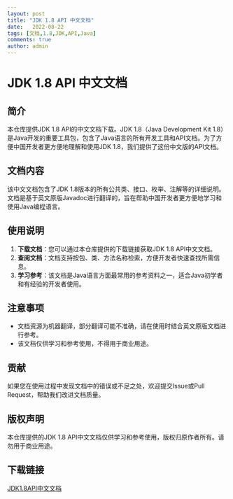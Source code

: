 ```yaml
---
layout: post
title: "JDK 1.8 API 中文文档"
date:   2022-08-22
tags: [文档,1.8,JDK,API,Java]
comments: true
author: admin
---
```

# JDK 1.8 API 中文文档

## 简介

本仓库提供JDK 1.8 API的中文文档下载。JDK 1.8（Java Development Kit 1.8）是Java开发的重要工具包，包含了Java语言的所有开发工具和API文档。为了方便中国开发者更方便地理解和使用JDK 1.8，我们提供了这份中文版的API文档。

## 文档内容

该中文文档包含了JDK 1.8版本的所有公共类、接口、枚举、注解等的详细说明。文档是基于英文原版Javadoc进行翻译的，旨在帮助中国开发者更方便地学习和使用Java编程语言。

## 使用说明

1. **下载文档**：您可以通过本仓库提供的下载链接获取JDK 1.8 API中文文档。
2. **查阅文档**：文档支持按包、类、方法名称检索，方便开发者快速查找所需信息。
3. **学习参考**：该文档是Java语言方面最常用的参考资料之一，适合Java初学者和有经验的开发者使用。

## 注意事项

- 文档资源为机器翻译，部分翻译可能不准确，请在使用时结合英文原版文档进行参考。
- 该文档仅供学习和参考使用，不得用于商业用途。

## 贡献

如果您在使用过程中发现文档中的错误或不足之处，欢迎提交Issue或Pull Request，帮助我们改进文档质量。

## 版权声明

本仓库提供的JDK 1.8 API中文文档仅供学习和参考使用，版权归原作者所有。请勿用于商业用途。

## 下载链接

[JDK1.8API中文文档](https://pan.quark.cn/s/e7eeca1ff6d4)
